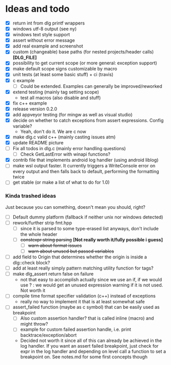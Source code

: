 # Ideas and todo

- [x] return int from dlg printf wrappers
- [x] windows utf-8 output (see ny)
- [x] windows text style support
- [x] assert without error message
- [x] add real example and screenshot
- [x] custom (changeable) base paths (for nested projects/header calls) __[DLG_FILE]__
- [x] possibility to get current scope (or more general: exception support)
- [x] make default scope signs customizable by macro
- [x] unit tests (at least some basic stuff) + ci (travis)
- [x] c example
	- [ ] Could be extended. Examples can generally be improved/reworked
- [x] extend testing (mainly tag setting scope)
	- test all macros (also disable and stuff)
- [x] fix c++ example
- [x] release version 0.2.0
- [x] add appveyor testing (for mingw as well as visual studio)
- [x] decide on whether to catch exceptions from assert expressions. Config variable?
	- Yeah, don't do it. We are c now
- [x] make dlg.c valid c++ (mainly casting issues atm)
- [x] update README picture
- [ ] Fix all todos in dlg.c (mainly error handling questions)
	- [ ] Check GetLastError with winapi functions?
- [x] contrib file that implements android log handler (using android liblog)
- [ ] make wsl output faster. It currently triggers a WriteConsole error on
      every output and then falls back to default, performing the formatting
	  twice
- [ ] get stable (or make a list of what to do for 1.0)

### Kinda trashed ideas

Just because you can something, doesn't mean you should, right?

- [ ] Default dummy platform (fallback if neither unix nor windows detected)
- [ ] rework/further strip fmt.hpp
	- [ ] since it is parsed to some type-erased list anyways, don't include the whole header
	- [ ] ~~constexpr string parsing~~ __[Not really worth it/fully possible i guess]__
		- [ ] ~~warn about format issues~~
		- [ ] ~~warn about unused but passed variables~~
- [ ] add field to Origin that determines whether the origin is inside a dlg::check block?
- [ ] add at least really simply pattern matching utility function for tags?
- [ ] make dlg_assert return false on failure
	- not that easy to accomplish actually since we use an if, if we would use ? : we would get
	  an unused expression warning if it is not used. Not worth it
- [ ] compile time format specifier validation (c++) instead of exceptions
	- really no way to implement it that is at least somewhat safe
- [ ] assert_failed function (maybe as c symbol) that can be easily used as breakpoint
	- [ ] Also custom assertion handler? that is called inline (macro) and might throw?
	- [ ] example for custom failed assertion handle, i.e. print backtrace/exception/abort
	- Decided not worth it since all of this can already be achieved in the log
	  handler. If you want an assert failed breakpoint, just check for expr
	  in the log handler and depending on level call a function to
	  set a breakpoint on.
	  See notes.md for some first concepts though

